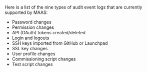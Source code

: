 <!-- "Audit event log reference" -->
Here is a list of the nine types of audit event logs that are currently supported by MAAS:

- Password changes
- Permission changes
- API (OAuth) tokens created/deleted
- Login and logouts
- SSH keys imported from GitHub or Launchpad
- SSL key changes
- User profile changes
- Commissioning script changes
- Test script changes